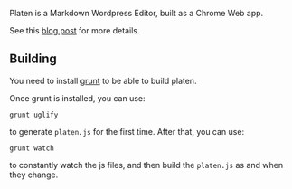 Platen is a Markdown Wordpress Editor, built as a Chrome Web app.

See this [blog post][blog-post] for more details.

## Building ##

You need to install [grunt][grunt] to be able to build platen.

Once grunt is installed, you can use:

    grunt uglify

to generate `platen.js` for the first time. After that, you can use:

    grunt watch

to constantly watch the js files, and then build the `platen.js` as
and when they change.

[blog-post]: http://tatiyants.com/introducing-platen-markdown-wordpress-editor-2/
[grunt]: http://gruntjs.com/
